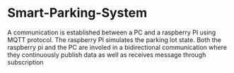 # Smart-Parking-System
A communication is established between a PC and a raspberry PI using MQTT protocol. The raspberry PI simulates the parking lot state. Both the raspberry pi and the PC are involed in a bidirectional communication where they continuously publish data as well as receives message through subscription 
